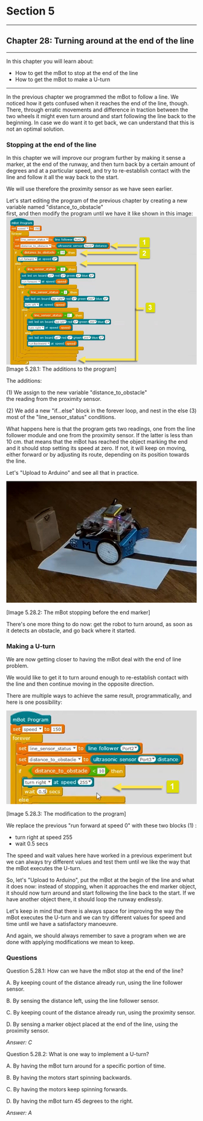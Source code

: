 # Section 5

---

## Chapter 28: Turning around at the end of the line

---

In this chapter you will learn about:

* How to get the mBot to stop at the end of the line
* How to get the mBot to make a U-turn

---

In the previous chapter we programmed the mBot to follow a line. We noticed how it gets confused when it reaches the end of the line, though. There, through erratic movements and difference in traction between the two wheels it might even turn around and start following the line back to the beginning. In case we do want it to get back, we can understand that this is not an optimal solution.

### Stopping at the end of the line

In this chapter we will improve our program further by making it sense a marker, at the end of the runway, and then turn back by a certain amount of degrees and at a particular speed, and try to re-establish contact with the line and follow it all the way back to the start.

We will use therefore the proximity sensor as we have seen earlier.

Let's start editing the program of the previous chapter by creating a new variable named "distance\_to\_obstacle"  
 first, and then modify the program until we have it like shown in this image:![](/assets/Img.5.28.1.jpg)\[Image 5.28.1: The additions to the program\]

The additions:

\(1\) We assign to the new variable "distance\_to\_obstacle"  
 the reading from the proximity sensor.

\(2\) We add a new "if...else" block in the forever loop, and nest in the else \(3\) most of the "line\_sensor\_status" conditions.

What happens here is that the program gets two readings, one from the line follower module and one from the proximity sensor. If the latter is less than 10 cm. that means that the mBot has reached the object marking the end and it should stop setting its speed at zero. If not, it will keep on moving, either forward or by adjusting its route, depending on its position towards the line.

Let's "Upload to Arduino" and see all that in practice.

![](/assets/Img.5.28.2.jpg)

\[Image 5.28.2: The mBot stopping before the end marker\]

There's one more thing to do now: get the robot to turn around, as soon as it detects an obstacle, and go back where it started.

### Making a U-turn

We are now getting closer to having the mBot deal with the end of line problem.

We would like to get it to turn around enough to re-establish contact with the line and then continue moving in the opposite direction.

There are multiple ways to achieve the same result, programmatically, and here is one possibility:

![](/assets/Img.5.28.3.jpg)

\[Image 5.28.3: The modification to the program\]

We replace the previous "run forward at speed 0" with these two blocks \(1\) :

* turn right at speed 255
* wait 0.5 secs

The speed and wait values here have worked in a previous experiment but we can always try different values and test them until we like the way that the mBot executes the U-turn.

So, let's "Upload to Arduino", put the mBot at the begin of the line and what it does now: instead of stopping, when it approaches the end marker object, it should now turn around and start following the line back to the start. If we have another object there, it should loop the runway endlessly.

Let's keep in mind that there is always space for improving the way the mBot executes the U-turn and we can try different values for speed and time until we have a satisfactory manoeuvre.

And again, we should always remember to save a program when we are done with applying modifications we mean to keep.

### Questions

Question 5.28.1: How can we have the mBot stop at the end of the line?

A. By keeping count of the distance already run, using the line follower sensor.

B. By sensing the distance left, using the line follower sensor.

C. By keeping count of the distance already run, using the proximity sensor.

D. By sensing a marker object placed at the end of the line, using the proximity sensor.

_Answer: C_

Question 5.28.2: What is one way to implement a U-turn?

A. By having the mBot turn around for a specific portion of time.

B. By having the motors start spinning backwards.

C. By having the motors keep spinning forwards.

D. By having the mBot turn 45 degrees to the right.

_Answer: A_

